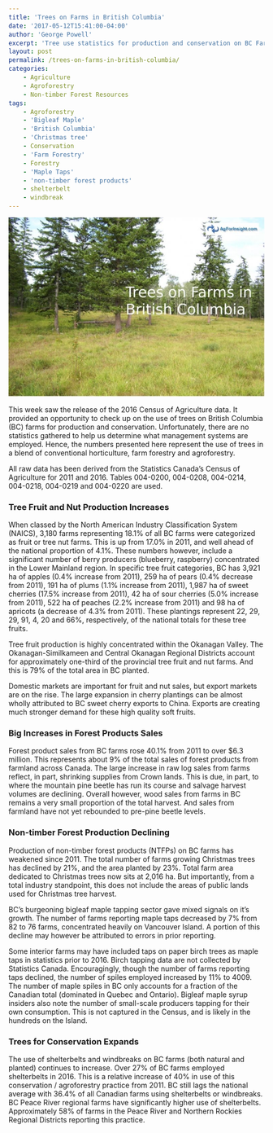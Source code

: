 ```yaml
---
title: 'Trees on Farms in British Columbia'
date: '2017-05-12T15:41:00-04:00'
author: 'George Powell'
excerpt: 'Tree use statistics for production and conservation on BC Farms from the 2016 Census of Agriculture.  Area planted to tree fruits and shelterbelts increasing. Forest product sales from farms up over 40%. Christmas tree plantings down, number of maple taps is up.'
layout: post
permalink: /trees-on-farms-in-british-columbia/
categories:
    - Agriculture
    - Agroforestry
    - Non-timber Forest Resources
tags:
    - Agroforestry
    - 'Bigleaf Maple'
    - 'British Columbia'
    - 'Christmas tree'
    - Conservation
    - 'Farm Forestry'
    - Forestry
    - 'Maple Taps'
    - 'non-timber forest products'
    - shelterbelt
    - windbreak
---
```

![Trees on Farms in BC](/assets/images/trees-on-farms-in-BC-768x536.jpg)

This week saw the release of the 2016 Census of Agriculture data. It provided an opportunity to check up on the use of trees on British Columbia (BC) farms for production and conservation. Unfortunately, there are no statistics gathered to help us determine what management systems are employed. Hence, the numbers presented here represent the use of trees in a blend of conventional horticulture, farm forestry and agroforestry.

All raw data has been derived from the Statistics Canada’s Census of Agriculture for 2011 and 2016. Tables 004-0200, 004-0208, 004-0214, 004-0218, 004-0219 and 004-0220 are used.

### Tree Fruit and Nut Production Increases

When classed by the North American Industry Classification System (NAICS), 3,180 farms representing 18.1% of all BC farms were categorized as fruit or tree nut farms. This is up from 17.0% in 2011, and well ahead of the national proportion of 4.1%. These numbers however, include a significant number of berry producers (blueberry, raspberry) concentrated in the Lower Mainland region. In specific tree fruit categories, BC has 3,921 ha of apples (0.4% increase from 2011), 259 ha of pears (0.4% decrease from 2011), 191 ha of plums (1.1% increase from 2011), 1,987 ha of sweet cherries (17.5% increase from 2011), 42 ha of sour cherries (5.0% increase from 2011), 522 ha of peaches (2.2% increase from 2011) and 98 ha of apricots (a decrease of 4.3% from 2011). These plantings represent 22, 29, 29, 91, 4, 20 and 66%, respectively, of the national totals for these tree fruits.

Tree fruit production is highly concentrated within the Okanagan Valley. The Okanagan-Similkameen and Central Okanagan Regional Districts account for approximately one-third of the provincial tree fruit and nut farms. And this is 79% of the total area in BC planted.

Domestic markets are important for fruit and nut sales, but export markets are on the rise. The large expansion in cherry plantings can be almost wholly attributed to BC sweet cherry exports to China. Exports are creating much stronger demand for these high quality soft fruits.

### Big Increases in Forest Products Sales

Forest product sales from BC farms rose 40.1% from 2011 to over $6.3 million. This represents about 9% of the total sales of forest products from farmland across Canada. The large increase in raw log sales from farms reflect, in part, shrinking supplies from Crown lands. This is due, in part, to where the mountain pine beetle has run its course and salvage harvest volumes are declining. Overall however, wood sales from farms in BC remains a very small proportion of the total harvest. And sales from farmland have not yet rebounded to pre-pine beetle levels.

### Non-timber Forest Production Declining

Production of non-timber forest products (NTFPs) on BC farms has weakened since 2011. The total number of farms growing Christmas trees has declined by 21%, and the area planted by 23%. Total farm area dedicated to Christmas trees now sits at 2,016 ha. But importantly, from a total industry standpoint, this does not include the areas of public lands used for Christmas tree harvest.

BC’s burgeoning bigleaf maple tapping sector gave mixed signals on it’s growth. The number of farms reporting maple taps decreased by 7% from 82 to 76 farms, concentrated heavily on Vancouver Island. A portion of this decline may however be attributed to errors in prior reporting.

Some interior farms may have included taps on paper birch trees as maple taps in statistics prior to 2016. Birch tapping data are not collected by Statistics Canada. Encouragingly, though the number of farms reporting taps declined, the number of spiles employed increased by 11% to 4009. The number of maple spiles in BC only accounts for a fraction of the Canadian total (dominated in Quebec and Ontario). Bigleaf maple syrup insiders also note the number of small-scale producers tapping for their own consumption. This is not captured in the Census, and is likely in the hundreds on the Island.

### Trees for Conservation Expands

The use of shelterbelts and windbreaks on BC farms (both natural and planted) continues to increase. Over 27% of BC farms employed shelterbelts in 2016. This is a relative increase of 40% in use of this conservation / agroforestry practice from 2011. BC still lags the national average with 36.4% of all Canadian farms using shelterbelts or windbreaks. BC Peace River regional farms have significantly higher use of shelterbelts. Approximately 58% of farms in the Peace River and Northern Rockies Regional Districts reporting this practice.
